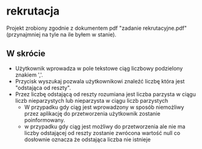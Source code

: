 # rekrutacja

Projekt zrobiony zgodnie z dokumentem pdf "zadanie rekrutacyjne.pdf"(przynajmniej na tyle na ile byłem w stanie).

## W skrócie
<ul>
  <li>Użytkownik wprowadza w pole tekstowe ciąg liczbowy podzielony znakiem ','.</li>
  <li>Przycisk wyszukaj pozwala użytkownikowi znaleźć liczbę która jest "odstająca od reszty".</li>
  <li>Przez liczbę odstającą od reszty rozumiana jest liczba parzysta w ciągu liczb nieparzystych lub nieparzysta w ciągu liczb parzystych
    <ul>
      <li>W przypadku gdy ciąg jest wprowadzony w sposób niemożliwy przez aplikację do przetworzenia użytkownik zostanie poinformowany.</li>
      <li>w przypadku gdy ciąg jest możliwy do przetworzenia ale nie ma liczby odstającej od reszty zostanie zwrócona wartość null co dosłownie oznacza że odstająca liczba nie istnieje </li>
    </ul>
  </li>
</ul> 
